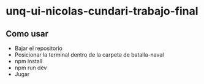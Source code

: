 # unq-ui-nicolas-cundari-trabajo-final
## Como usar
- Bajar el repositorio
- Posicionar la terminal dentro de la carpeta de batalla-naval
- npm install
- npm run dev
- Jugar
